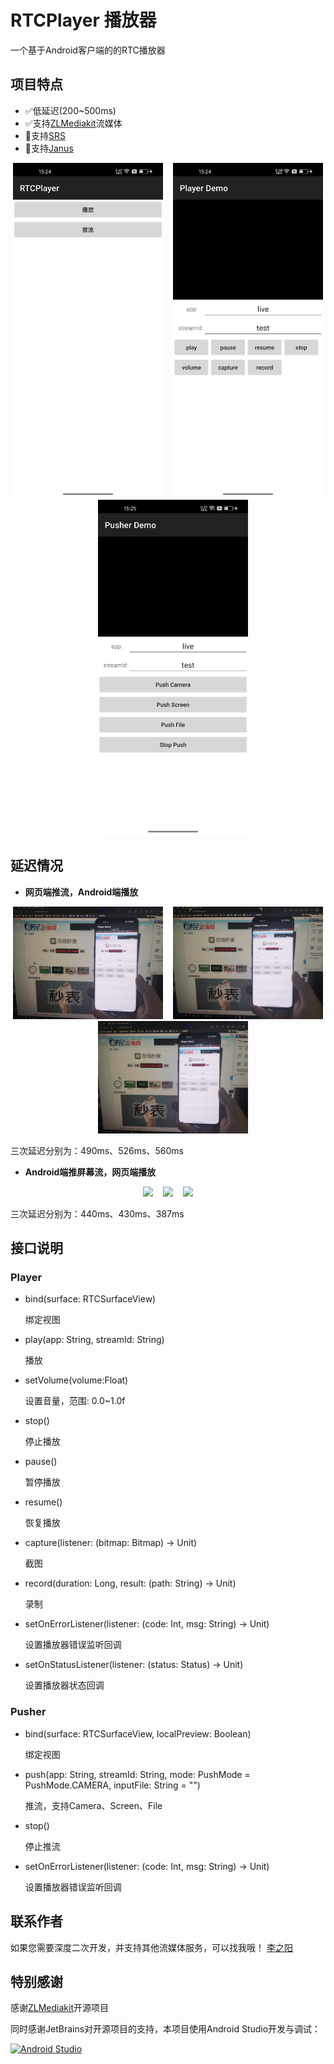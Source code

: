 # RTCPlayer 播放器

一个基于Android客户端的的RTC播放器

## 项目特点

  - :white_check_mark:低延迟(200~500ms)
  - :white_check_mark:支持[ZLMediakit](https://github.com/ZLMediaKit/ZLMediaKit)流媒体
  - :black_square_button:支持[SRS](https://github.com/ossrs/srs)
  - :black_square_button:支持[Janus](https://github.com/meetecho/janus-gateway)

<p align="center">
    <img src="doc/home.jpg" width="240"/>&nbsp;&nbsp;&nbsp;
    <img src="doc/player.jpg" width="240"/>&nbsp;&nbsp;&nbsp;
    <img src="doc/pusher.jpg" width="240"/>
</p>

## 延迟情况

- **网页端推流，Android端播放**

<p align="center">
    <img src="doc/delay_play1.jpg" width="240"/>&nbsp;&nbsp;&nbsp;
    <img src="doc/delay_play2.jpg" width="240"/>&nbsp;&nbsp;&nbsp;
    <img src="doc/delay_play3.jpg" width="240"/>
</p>

三次延迟分别为：490ms、526ms、560ms

- **Android端推屏幕流，网页端播放**

<p align="center">
    <img src="doc/delay_push1.jpg" width="240"/>&nbsp;&nbsp;&nbsp;
    <img src="doc/delay_push2.jpg" width="240"/>&nbsp;&nbsp;&nbsp;
    <img src="doc/delay_push3.jpg" width="240"/>
</p>

三次延迟分别为：440ms、430ms、387ms

## 接口说明

### Player

- bind(surface: RTCSurfaceView)

  绑定视图

- play(app: String, streamId: String)

  播放
- setVolume(volume:Float)

  设置音量，范围: 0.0~1.0f
- stop()

  停止播放
- pause()

  暂停播放
- resume()

  恢复播放
- capture(listener: (bitmap: Bitmap) -> Unit)

  截图
- record(duration: Long, result: (path: String) -> Unit)

  录制
- setOnErrorListener(listener: (code: Int, msg: String) -> Unit)
  
  设置播放器错误监听回调
- setOnStatusListener(listener: (status: Status) -> Unit)

  设置播放器状态回调

### Pusher

- bind(surface: RTCSurfaceView, localPreview: Boolean)

  绑定视图

- push(app: String, streamId: String, mode: PushMode = PushMode.CAMERA, inputFile: String = "")

  推流，支持Camera、Screen、File

- stop()
  
  停止推流

- setOnErrorListener(listener: (code: Int, msg: String) -> Unit)

  设置播放器错误监听回调

## 联系作者
如果您需要深度二次开发，并支持其他流媒体服务，可以找我哦！
[李之阳](https://github.com/leo94666)

## 特别感谢

感谢[ZLMediakit](https://github.com/ZLMediaKit/ZLMediaKit)开源项目

同时感谢JetBrains对开源项目的支持，本项目使用Android Studio开发与调试：

[![Android Studio](https://th.bing.com/th?id=ODLS.d2ea10a5-5792-4f82-bd13-1595fd9d969c&w=32&h=32&qlt=90&pcl=fffffa&o=6&pid=1.2)](https://developer.android.com/studio?hl=zh-cn)